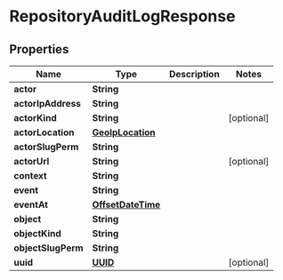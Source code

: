 
# RepositoryAuditLogResponse

## Properties
Name | Type | Description | Notes
------------ | ------------- | ------------- | -------------
**actor** | **String** |  | 
**actorIpAddress** | **String** |  | 
**actorKind** | **String** |  |  [optional]
**actorLocation** | [**GeoIpLocation**](GeoIpLocation.md) |  | 
**actorSlugPerm** | **String** |  | 
**actorUrl** | **String** |  |  [optional]
**context** | **String** |  | 
**event** | **String** |  | 
**eventAt** | [**OffsetDateTime**](OffsetDateTime.md) |  | 
**object** | **String** |  | 
**objectKind** | **String** |  | 
**objectSlugPerm** | **String** |  | 
**uuid** | [**UUID**](UUID.md) |  |  [optional]



